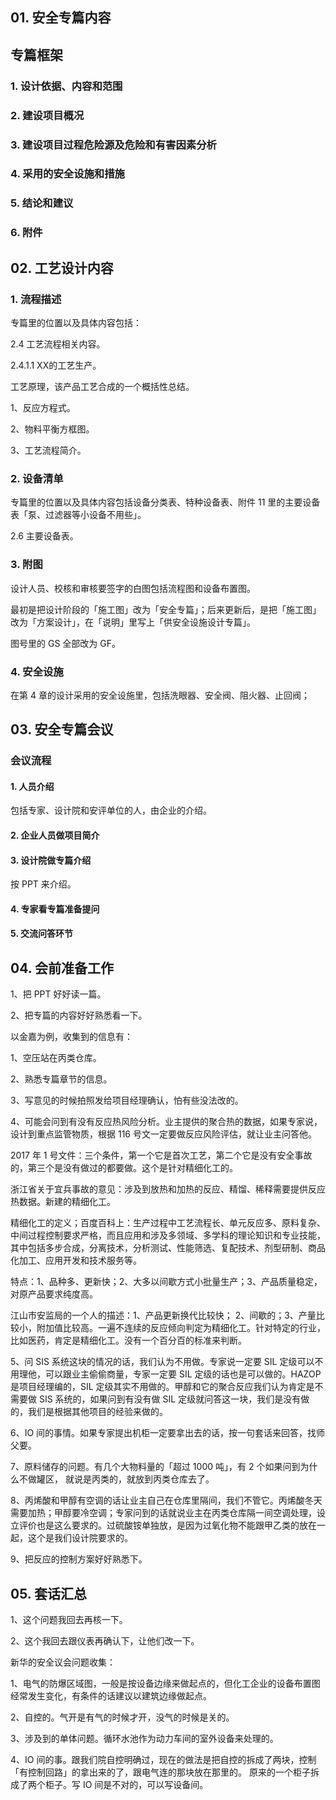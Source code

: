 ## 01. 安全专篇内容

## 专篇框架

### 1. 设计依据、内容和范围

### 2. 建设项目概况

### 3. 建设项目过程危险源及危险和有害因素分析

### 4. 采用的安全设施和措施

### 5. 结论和建议

### 6. 附件

## 02. 工艺设计内容

### 1. 流程描述

专篇里的位置以及具体内容包括：

2.4 工艺流程相关内容。

2.4.1.1 XX的工艺生产。

工艺原理，该产品工艺合成的一个概括性总结。

1、反应方程式。

2、物料平衡方框图。

3、工艺流程简介。

### 2. 设备清单

专篇里的位置以及具体内容包括设备分类表、特种设备表、附件 11 里的主要设备表「泵、过滤器等小设备不用些」。

2.6 主要设备表。

### 3. 附图

设计人员、校核和审核要签字的白图包括流程图和设备布置图。

最初是把设计阶段的「施工图」改为「安全专篇」；后来更新后，是把「施工图」改为「方案设计」，在「说明」里写上「供安全设施设计专篇」。

图号里的 GS 全部改为 GF。

### 4. 安全设施

在第 4 章的设计采用的安全设施里，包括洗眼器、安全阀、阻火器、止回阀；


## 03. 安全专篇会议

### 会议流程

#### 1. 人员介绍

包括专家、设计院和安评单位的人，由企业的介绍。

#### 2. 企业人员做项目简介

#### 3. 设计院做专篇介绍

按 PPT 来介绍。

#### 4. 专家看专篇准备提问

#### 5. 交流问答环节

## 04. 会前准备工作

1、把 PPT 好好读一篇。

2、把专篇的内容好好熟悉看一下。

以金嘉为例，收集到的信息有：

1、空压站在丙类仓库。

2、熟悉专篇章节的信息。

3、写意见的时候拍照发给项目经理确认，怕有些没法改的。

4、可能会问到有没有反应热风险分析。业主提供的聚合热的数据，如果专家说，设计到重点监管物质，根据 116 号文一定要做反应风险评估，就让业主问答他。

2017 年 1 号文件：三个条件，第一个它是首次工艺，第二个它是没有安全事故的，第三个是没有做过的都要做。这个是针对精细化工的。

浙江省关于宜兵事故的意见：涉及到放热和加热的反应、精馏、稀释需要提供反应热数据。新建的精细化工。

精细化工的定义；百度百科上：生产过程中工艺流程长、单元反应多、原料复杂、中间过程控制要求严格，而且应用和涉及多领域、多学科的理论知识和专业技能，其中包括多步合成，分离技术，分析测试、性能筛选、复配技术、剂型研制、商品化加工、应用开发和技术服务等。

特点：1、品种多、更新快；2、大多以间歇方式小批量生产；3、产品质量稳定，对原产品要求纯度高。

江山市安监局的一个人的描述：1、产品更新换代比较快； 2、间歇的；3、产量比较小，附加值比较高。一遍不连续的反应倾向判定为精细化工。针对特定的行业，比如医药，肯定是精细化工。没有一个百分百的标准来判断。

5、问 SIS 系统这块的情况的话，我们认为不用做。专家说一定要 SIL 定级可以不用理他，可以跟业主偷偷商量，专家一定要 SIL 定级的话也是可以做的。HAZOP 是项目经理编的，SIL 定级其实不用做的。甲醇和它的聚合反应我们认为肯定是不需要做 SIS 系统的，如果问到有没有做 SIL 定级就问答这一块，我们是没有做的，我们是根据其他项目的经验来做的。

6、IO 间的事情。如果专家提出机柜一定要拿出去的话，按一句套话来回答，找师父要。

7、原料储存的问题。有几个大物料量的「超过 1000 吨」，有 2 个如果问到为什么不做罐区， 就说是丙类的，就放到丙类仓库去了。

8、丙烯酸和甲醇有空调的话让业主自己在仓库里隔间，我们不管它。丙烯酸冬天需要加热；甲醇要冷空调；专家问到的话就说业主在丙类仓库隔一间空调处理，设立评价也是这么要求的。过硫酸铵单独放，是因为过氧化物不能跟甲乙类的放在一起，这个是我们设计院要求的。

9、把反应的控制方案好好熟悉下。

## 05. 套话汇总

1、这个问题我回去再核一下。

2、这个我回去跟仪表再确认下，让他们改一下。

新华的安全议会问题收集：

1、电气的防爆区域图，一般是按设备边缘来做起点的，但化工企业的设备布置图经常发生变化，有条件的话建议以建筑边缘做起点。

2、自控的。气开是有气的时候才开，没气的时候是关的。

3、涉及到的单体问题。循环水池作为动力车间的室外设备来处理的。

4、IO 间的事。跟我们院自控明确过，现在的做法是把自控的拆成了两块，控制「有控制回路」的拿出来的了，跟电气连的那块放在那里的。 原来的一个柜子拆成了两个柜子。写 IO 间是不对的，可以写设备间。







